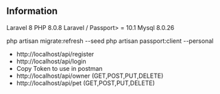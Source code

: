 
## Information
Laravel 8
PHP 8.0.8
Laravel / Passport> = 10.1
Mysql 8.0.26

php artisan migrate:refresh --seed
php artisan passport:client --personal

- http://localhost/api/register
- http://localhost/api/login
- Copy Token to use in postman
- http://localhost/api/owner (GET,POST,PUT,DELETE)
- http://localhost/api/pet   (GET,POST,PUT,DELETE)